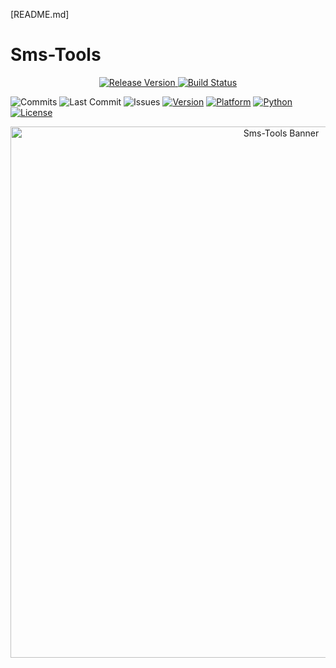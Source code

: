 [README.md]

# Sms-Tools

<p align="center">
  <a href="https://github.com/whisprer/sms-tools/releases"> 
    <img src="https://img.shields.io/github/v/release/whisprer/sms-tools?color=4CAF50&label=release" alt="Release Version"> 
  </a>
  <a href="https://github.com/whisprer/sms-tools/actions"> 
    <img src="https://img.shields.io/github/actions/workflow/status/whisprer/sms-tools/lint-and-plot.yml?label=build" alt="Build Status"> 
  </a>
</p>

![Commits](https://img.shields.io/github/commit-activity/m/whisprer/sms-tools?label=commits) 
![Last Commit](https://img.shields.io/github/last-commit/whisprer/sms-tools) 
![Issues](https://img.shields.io/github/issues/whisprer/sms-tools) 
[![Version](https://img.shields.io/badge/version-3.1.1-blue.svg)](https://github.com/whisprer/sms-tools) 
[![Platform](https://img.shields.io/badge/platform-Windows%2010%2F11-lightgrey.svg)](https://www.microsoft.com/windows)
[![Python](https://img.shields.io/badge/python-3.8%2B-blue.svg)](https://www.python.org)
[![License](https://img.shields.io/badge/license-MIT-green.svg)](LICENSE)

<p align="center">
  <img src="sms-tools-banner.png" width="850" alt="Sms-Tools Banner">
